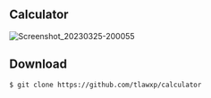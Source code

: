 ## Calculator

![Screenshot_20230325-200055](https://user-images.githubusercontent.com/101454769/227718738-2a9743d4-c459-41fc-945c-d1ee44d5ca95.png)

## Download

```bash
$ git clone https://github.com/tlawxp/calculator
```
